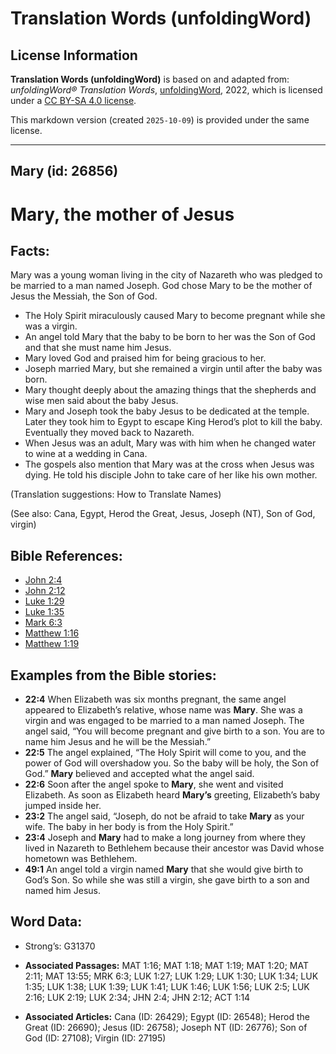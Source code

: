 # Translation Words (unfoldingWord)

## License Information

**Translation Words (unfoldingWord)** is based on and adapted from: _unfoldingWord® Translation Words_, [unfoldingWord](https://unfoldingword.org/utw), 2022, which is licensed under a [CC BY-SA 4.0 license](https://creativecommons.org/licenses/by-sa/4.0/legalcode.en).

This markdown version (created `2025-10-09`) is provided under the same license.



--------------------------------

## Mary (id: 26856)

Mary, the mother of Jesus
=========================

Facts:
------

Mary was a young woman living in the city of Nazareth who was pledged to be married to a man named Joseph. God chose Mary to be the mother of Jesus the Messiah, the Son of God.

* The Holy Spirit miraculously caused Mary to become pregnant while she was a virgin.
* An angel told Mary that the baby to be born to her was the Son of God and that she must name him Jesus.
* Mary loved God and praised him for being gracious to her.
* Joseph married Mary, but she remained a virgin until after the baby was born.
* Mary thought deeply about the amazing things that the shepherds and wise men said about the baby Jesus.
* Mary and Joseph took the baby Jesus to be dedicated at the temple. Later they took him to Egypt to escape King Herod’s plot to kill the baby. Eventually they moved back to Nazareth.
* When Jesus was an adult, Mary was with him when he changed water to wine at a wedding in Cana.
* The gospels also mention that Mary was at the cross when Jesus was dying. He told his disciple John to take care of her like his own mother.

(Translation suggestions: How to Translate Names)

(See also: Cana, Egypt, Herod the Great, Jesus, Joseph (NT), Son of God, virgin)

Bible References:
-----------------

* [John 2:4](https://ref.ly/John2:4)
* [John 2:12](https://ref.ly/John2:12)
* [Luke 1:29](https://ref.ly/Luke1:29)
* [Luke 1:35](https://ref.ly/Luke1:35)
* [Mark 6:3](https://ref.ly/Mark6:3)
* [Matthew 1:16](https://ref.ly/Matt1:16)
* [Matthew 1:19](https://ref.ly/Matt1:19)

Examples from the Bible stories:
--------------------------------

* **22:4** When Elizabeth was six months pregnant, the same angel appeared to Elizabeth’s relative, whose name was **Mary**. She was a virgin and was engaged to be married to a man named Joseph. The angel said, “You will become pregnant and give birth to a son. You are to name him Jesus and he will be the Messiah.”
* **22:5** The angel explained, “The Holy Spirit will come to you, and the power of God will overshadow you. So the baby will be holy, the Son of God.” **Mary** believed and accepted what the angel said.
* **22:6** Soon after the angel spoke to **Mary**, she went and visited Elizabeth. As soon as Elizabeth heard **Mary’s** greeting, Elizabeth’s baby jumped inside her.
* **23:2** The angel said, “Joseph, do not be afraid to take **Mary** as your wife. The baby in her body is from the Holy Spirit.”
* **23:4** Joseph and **Mary** had to make a long journey from where they lived in Nazareth to Bethlehem because their ancestor was David whose hometown was Bethlehem.
* **49:1** An angel told a virgin named **Mary** that she would give birth to God’s Son. So while she was still a virgin, she gave birth to a son and named him Jesus.

Word Data:
----------

* Strong’s: G31370

* **Associated Passages:** MAT 1:16; MAT 1:18; MAT 1:19; MAT 1:20; MAT 2:11; MAT 13:55; MRK 6:3; LUK 1:27; LUK 1:29; LUK 1:30; LUK 1:34; LUK 1:35; LUK 1:38; LUK 1:39; LUK 1:41; LUK 1:46; LUK 1:56; LUK 2:5; LUK 2:16; LUK 2:19; LUK 2:34; JHN 2:4; JHN 2:12; ACT 1:14
* **Associated Articles:** Cana (ID: 26429); Egypt (ID: 26548); Herod the Great (ID: 26690); Jesus (ID: 26758); Joseph NT (ID: 26776); Son of God (ID: 27108); Virgin (ID: 27195)

